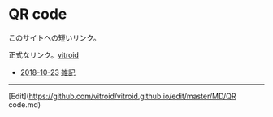 # QR code

[](https://gyazo.com/f7f7b64a713e708a68760f619041e3d0)

このサイトへの短いリンク。

[](https://gyazo.com/dfd0236921d51fed061e0329935f19a2)

正式なリンク。[vitroid](vitroid.md)


* [2018-10-23](2018-10-23.md) [雑記](雑記.md) 




----
[Edit](https://github.com/vitroid/vitroid.github.io/edit/master/MD/QR code.md)
